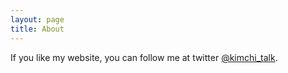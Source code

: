 ```yaml
---
layout: page
title: About
---
```



If you like my website, you can follow me at twitter [@kimchi_talk](https://twitter.com/kimchi_talk).
